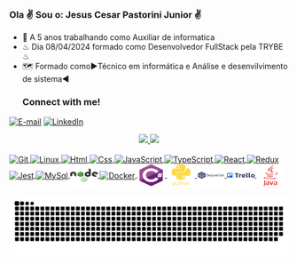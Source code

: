 ### Ola ✌ Sou o: Jesus Cesar Pastorini Junior ✌

- 🔭 A 5 anos trabalhando como Auxiliar de informatica
- ♨ Dia 08/04/2024 formado como Desenvolvedor FullStack pela TRYBE ♨
- 🗺 Formado como▶Técnico em informática e Análise e desenvilvimento de sistema◀
  <h3 align="left">Connect with me!</h3>

[![E-mail](https://img.shields.io/badge/-Email-000?style=for-the-badge&logo=microsoft-outlook&logoColor=FF00F6&color:FFF)](mailto:juniorpastorini_@hotmail.com)
[![LinkedIn](https://img.shields.io/badge/-LinkedIn-000?style=for-the-badge&logo=linkedin&logoColor=FF00F6&color:FFF)](https://www.linkedin.com/in/jesus-pastorini-75371286/)

<div align="center">
  <a href="https://github.com/JesusPastorini">
  <img width="59%" src="https://github-readme-stats.vercel.app/api?username=JesusPastorini&show_icons=true&theme=tokyonight&include_all_commits=true&count_private=true"/>
  <img width="39%" src="https://github-readme-stats.vercel.app/api/top-langs/?username=JesusPastorini&layout=compact&langs_count=7&theme=tokyonight"/>
</div>
<div style="display: inline_block"><br>
  <img align="center" alt="Git" height="40" width="50" src="https://cdn.jsdelivr.net/gh/devicons/devicon/icons/git/git-original.svg"> 
  <img align="center" alt="Linux" height="40" width="50" src="https://cdn.jsdelivr.net/gh/devicons/devicon/icons/linux/linux-original.svg">
  <img align="center" alt="Html" height="40" width="50" src="https://cdn.jsdelivr.net/gh/devicons/devicon/icons/html5/html5-plain-wordmark.svg">
  <img align="center" alt="Css" height="40" width="50" src="https://cdn.jsdelivr.net/gh/devicons/devicon/icons/css3/css3-plain-wordmark.svg">
  <img align="center" alt="JavaScript" height="40" width="50" src="https://cdn.jsdelivr.net/gh/devicons/devicon/icons/javascript/javascript-original.svg">
  <img align="center" alt="TypeScript" height="40" width="50" src="https://cdn.jsdelivr.net/gh/devicons/devicon/icons/typescript/typescript-original.svg">
  <img align="center" alt="React" height="40" width="50" src="https://cdn.jsdelivr.net/gh/devicons/devicon/icons/react/react-original-wordmark.svg">
  <img align="center" alt="Redux" height="40" width="50" src="https://cdn.jsdelivr.net/gh/devicons/devicon/icons/redux/redux-original.svg">
  <img align="center" alt="Jest" height="40" width="50" src="https://cdn.jsdelivr.net/gh/devicons/devicon/icons/jest/jest-plain.svg">
  <img align="center" alt="MySql" height="40" width="50" src="https://cdn.jsdelivr.net/gh/devicons/devicon/icons/mysql/mysql-original-wordmark.svg">
  <img align="center" alt="NodeJs" height="40" width="50" src="https://github.com/devicons/devicon/blob/v2.16.0/icons/nodejs/nodejs-original-wordmark.svg">
  <img align="center" alt="Docker" height="40" width="50" src="https://cdn.jsdelivr.net/gh/devicons/devicon/icons/docker/docker-plain-wordmark.svg">
  <img align="center" alt="Csharp" height="40" width="50" src="https://github.com/devicons/devicon/blob/v2.16.0/icons/csharp/csharp-original.svg">
  <img align="center" alt="Python" height="40" width="50" src="https://github.com/devicons/devicon/blob/v2.16.0/icons/python/python-plain-wordmark.svg">
  <img align="center" alt="Sequelize" height="40" width="50" src="https://github.com/devicons/devicon/blob/v2.16.0/icons/sequelize/sequelize-plain-wordmark.svg">
  <img align="center" alt="Trello" height="40" width="50" src="https://github.com/devicons/devicon/blob/v2.16.0/icons/trello/trello-original-wordmark.svg">
  <img align="center" alt="Java" height="40" width="50" src="https://github.com/devicons/devicon/blob/v2.16.0/icons/java/java-plain-wordmark.svg">
</div>
 <br>
<picture>
  <source media="(prefers-color-scheme: dark)" srcset="https://raw.githubusercontent.com/JesusPastorini/JesusPastorini/output/github-contribution-grid-snake-dark.svg">
  <source media="(prefers-color-scheme: light)" srcset="https://raw.githubusercontent.com/JesusPastorini/JesusPastorini/output/github-contribution-grid-snake.svg">
  <img alt="github contribution grid snake animation" src="https://raw.githubusercontent.com/JesusPastorini/JesusPastorini/output/github-contribution-grid-snake.svg">
</picture>
<br><br>
